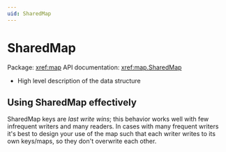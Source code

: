 ```yaml
---
uid: SharedMap
---
```


# SharedMap

Package: <xref:map>
API documentation: <xref:map.SharedMap>

* High level description of the data structure

## Using SharedMap effectively

SharedMap keys are *last write wins*; this behavior works well with few infrequent writers and many readers. In cases
with many frequent writers it's best to design your use of the map such that each writer writes to its own keys/maps, so
they don't overwrite each other.
